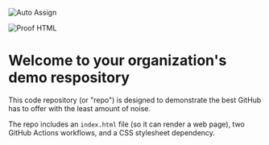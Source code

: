 ![Auto Assign](https://github.com/ISIS3510-Team-XX/demo-repository/actions/workflows/auto-assign.yml/badge.svg)

![Proof HTML](https://github.com/ISIS3510-Team-XX/demo-repository/actions/workflows/proof-html.yml/badge.svg)

# Welcome to your organization's demo respository
This code repository (or "repo") is designed to demonstrate the best GitHub has to offer with the least amount of noise.

The repo includes an `index.html` file (so it can render a web page), two GitHub Actions workflows, and a CSS stylesheet dependency.
